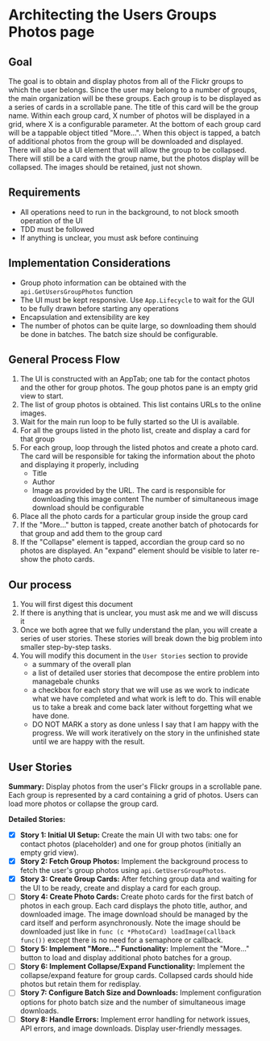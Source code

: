 # Architecting the Users Groups Photos page

## Goal

The goal is to obtain and display photos from all of the Flickr groups to which the user belongs.
Since the user may belong to a number of groups, the main organization will be these groups.  Each group is to be displayed as a series of cards in a scrollable pane.  The title of this card will be the group name.
Within each group card, X number of photos will be displayed in a grid, where X is a configurable parameter.
At the bottom of each group card will be a tappable object titled "More...".  When this object is tapped, a batch of additional photos from the group will be downloaded and displayed.  There will also be a UI element that will allow the group to be collapsed.  There will still be a card with the group name, but the photos display will be collapsed.  The images should be retained, just not shown.

## Requirements

* All operations need to run in the background, to not block smooth operation of the UI
* TDD must be followed
* If anything is unclear, you must ask before continuing

## Implementation Considerations

* Group photo information can be obtained with the `api.GetUsersGroupPhotos` function
* The UI must be kept responsive.  Use `App.Lifecycle` to wait for the GUI to be fully drawn before starting any operations
* Encapsulation and extensibility are key
* The number of photos can be quite large, so downloading them should be done in batches.  The batch size should be configurable.

## General Process Flow

1. The UI is constructed with an AppTab; one tab for the contact photos and the other for group photos.  The goup photos pane is an empty grid view to start.
2. The list of group photos is obtained.  This list contains URLs to the online images.
3. Wait for the main run loop to be fully started so the UI is available.
4. For all the groups listed in the photo list, create and display a card for that group
5. For each group, loop through the listed photos and create a photo card.  The card will be responsible for taking the information about the photo and displaying it properly, including
    * Title
    * Author
    * Image as provided by the URL.  The card is responsible for downloading this image content
    The number of simultaneous image download should be configurable
6. Place all the photo cards for a particular group inside the group card
7. If the "More..." button is tapped, create another batch of photocards for that group and add them to the group card
8. If the "Collapse" element is tapped, accordian the group card so no photos are displayed.  An "expand" element should be visible to later re-show the photo cards.

## Our process

1. You will first digest this document
2. If there is anything that is unclear, you must ask me and we will discuss it
3. Once we both agree that we fully understand the plan, you will create a series of user stories.  These stories will break down the big problem into smaller step-by-step tasks.
4. You will modify this document in the `User Stories` section to provide
    * a summary of the overall plan
    * a list of detailed user stories that decompose the entire problem into managebale chunks
    * a checkbox for each story that we will use as we work to indicate what we have completed and what work is left to do.  This will enable us to take a break and come back later without forgetting what we have done.
    * DO NOT MARK a story as done unless I say that I am happy with the progress.  We will work iteratively on the story in the unfinished state until we are happy with the result.

## User Stories

**Summary:** Display photos from the user's Flickr groups in a scrollable pane. Each group is represented by a card containing a grid of photos. Users can load more photos or collapse the group card.

**Detailed Stories:**

* [x] **Story 1: Initial UI Setup:** Create the main UI with two tabs: one for contact photos (placeholder) and one for group photos (initially an empty grid view).
* [x] **Story 2: Fetch Group Photos:** Implement the background process to fetch the user's group photos using `api.GetUsersGroupPhotos`.
* [x] **Story 3: Create Group Cards:** After fetching group data and waiting for the UI to be ready, create and display a card for each group.
* [ ] **Story 4: Create Photo Cards:** Create photo cards for the first batch of photos in each group. Each card displays the photo title, author, and downloaded image.  The image download should be managed by the card itself and perform asynchronously.  Note the image should be downloaded just like in `func (c *PhotoCard) loadImage(callback func())` except there is no need for a semaphore or callback.
* [ ] **Story 5: Implement "More..." Functionality:** Implement the "More..." button to load and display additional photo batches for a group.
* [ ] **Story 6: Implement Collapse/Expand Functionality:** Implement the collapse/expand feature for group cards. Collapsed cards should hide photos but retain them for redisplay.
* [ ] **Story 7: Configure Batch Size and Downloads:** Implement configuration options for photo batch size and the number of simultaneous image downloads.
* [ ] **Story 8: Handle Errors:** Implement error handling for network issues, API errors, and image downloads. Display user-friendly messages.
